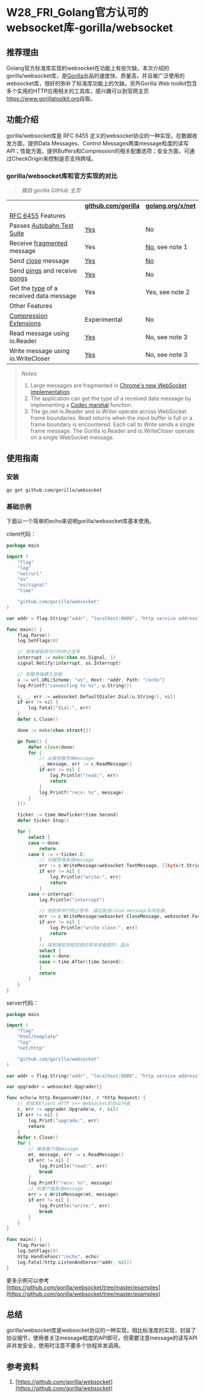 # W28_FRI_Golang官方认可的websocket库-gorilla/websocket

## 推荐理由

Golang官方标准库实现的websocket在功能上有些欠缺，本次介绍的gorilla/websocket库，是[Gorilla](https://www.gorillatoolkit.org)出品的速度快、质量高，并且被广泛使用的websocket库，很好的弥补了标准库功能上的欠缺。另外Gorilla Web toolkit包含多个实用的HTTP应用相关的工具库，感兴趣可以到官网主页<https://www.gorillatoolkit.org>自取。

## 功能介绍

gorilla/websocket库是 RFC 6455 定义的websocket协议的一种实现，在数据收发方面，提供Data Messages、Control Messages两类message粒度的读写API；性能方面，提供Buffers和Compression的相关配置选项；安全方面，可通过CheckOrigin来控制是否支持跨域。

### gorilla/websocket库和官方实现的对比

> *摘自 gorilla GitHub 主页*
<table>
<tr>
<th></th>
<th><a href="http://godoc.org/github.com/gorilla/websocket">github.com/gorilla</a></th>
<th><a href="http://godoc.org/golang.org/x/net/websocket">golang.org/x/net</a></th>
</tr>
<tr>
<tr><td colspan="3"><a href="http://tools.ietf.org/html/rfc6455">RFC 6455</a> Features</td></tr>
<tr><td>Passes <a href="https://github.com/crossbario/autobahn-testsuite">Autobahn Test Suite</a></td><td><a href="https://github.com/gorilla/websocket/tree/master/examples/autobahn">Yes</a></td><td>No</td></tr>
<tr><td>Receive <a href="https://tools.ietf.org/html/rfc6455#section-5.4">fragmented</a> message<td>Yes</td><td><a href="https://code.google.com/p/go/issues/detail?id=7632">No</a>, see note 1</td></tr>
<tr><td>Send <a href="https://tools.ietf.org/html/rfc6455#section-5.5.1">close</a> message</td><td><a href="http://godoc.org/github.com/gorilla/websocket#hdr-Control_Messages">Yes</a></td><td><a href="https://code.google.com/p/go/issues/detail?id=4588">No</a></td></tr>
<tr><td>Send <a href="https://tools.ietf.org/html/rfc6455#section-5.5.2">pings</a> and receive <a href="https://tools.ietf.org/html/rfc6455#section-5.5.3">pongs</a></td><td><a href="http://godoc.org/github.com/gorilla/websocket#hdr-Control_Messages">Yes</a></td><td>No</td></tr>
<tr><td>Get the <a href="https://tools.ietf.org/html/rfc6455#section-5.6">type</a> of a received data message</td><td>Yes</td><td>Yes, see note 2</td></tr>
<tr><td colspan="3">Other Features</tr></td>
<tr><td><a href="https://tools.ietf.org/html/rfc7692">Compression Extensions</a></td><td>Experimental</td><td>No</td></tr>
<tr><td>Read message using io.Reader</td><td><a href="http://godoc.org/github.com/gorilla/websocket#Conn.NextReader">Yes</a></td><td>No, see note 3</td></tr>
<tr><td>Write message using io.WriteCloser</td><td><a href="http://godoc.org/github.com/gorilla/websocket#Conn.NextWriter">Yes</a></td><td>No, see note 3</td></tr>
</table>

> *Notes:*
> 1. Large messages are fragmented in [Chrome's new WebSocket implementation](http://www.ietf.org/mail-archive/web/hybi/current/msg10503.html).
> 2. The application can get the type of a received data message by implementing
>   a [Codec marshal](http://godoc.org/golang.org/x/net/websocket#Codec.Marshal)
>   function.
> 3. The go.net io.Reader and io.Writer operate across WebSocket frame boundaries.
>  Read returns when the input buffer is full or a frame boundary is
>  encountered. Each call to Write sends a single frame message. The Gorilla
>  io.Reader and io.WriteCloser operate on a single WebSocket message.

## 使用指南

### 安装

```shell
go get github.com/gorilla/websocket
```

### 基础示例

下面以一个简单的echo来说明gorilla/websocket库基本使用。

client代码：

```go
package main

import (
	"flag"
	"log"
	"net/url"
	"os"
	"os/signal"
	"time"

	"github.com/gorilla/websocket"
)

var addr = flag.String("addr", "localhost:8080", "http service address")

func main() {
	flag.Parse()
	log.SetFlags(0)

    // 用来接收命令行的终止信号
	interrupt := make(chan os.Signal, 1)
	signal.Notify(interrupt, os.Interrupt)

    // 和服务端建立连接
	u := url.URL{Scheme: "ws", Host: *addr, Path: "/echo"}
	log.Printf("connecting to %s", u.String())

	c, _, err := websocket.DefaultDialer.Dial(u.String(), nil)
	if err != nil {
		log.Fatal("dial:", err)
	}
	defer c.Close()

	done := make(chan struct{})

	go func() {
		defer close(done)
		for {
            // 从接收服务端message
			_, message, err := c.ReadMessage()
			if err != nil {
				log.Println("read:", err)
				return
			}
			log.Printf("recv: %s", message)
		}
	}()

	ticker := time.NewTicker(time.Second)
	defer ticker.Stop()

	for {
		select {
		case <-done:
			return
        case t := <-ticker.C:
            // 向服务端发送message
			err := c.WriteMessage(websocket.TextMessage, []byte(t.String()))
			if err != nil {
				log.Println("write:", err)
				return
			}
		case <-interrupt:
			log.Println("interrupt")

			// 收到命令行终止信号，通过发送close message关闭连接。
			err := c.WriteMessage(websocket.CloseMessage, websocket.FormatCloseMessage(websocket.CloseNormalClosure, ""))
			if err != nil {
				log.Println("write close:", err)
				return
            }
            // 收到接收协程完成的信号或者超时，退出
			select {
			case <-done:
			case <-time.After(time.Second):
			}
			return
		}
	}
}
```

server代码：
```go
package main

import (
	"flag"
	"html/template"
	"log"
	"net/http"

	"github.com/gorilla/websocket"
)

var addr = flag.String("addr", "localhost:8080", "http service address")

var upgrader = websocket.Upgrader{}

func echo(w http.ResponseWriter, r *http.Request) {
    // 完成和Client HTTP >>> WebSocket的协议升级
	c, err := upgrader.Upgrade(w, r, nil)
	if err != nil {
		log.Print("upgrade:", err)
		return
	}
	defer c.Close()
	for {
        // 接收客户端message
		mt, message, err := c.ReadMessage()
		if err != nil {
			log.Println("read:", err)
			break
		}
        log.Printf("recv: %s", message)
        // 向客户端发送message
		err = c.WriteMessage(mt, message)
		if err != nil {
			log.Println("write:", err)
			break
		}
	}
}

func main() {
	flag.Parse()
	log.SetFlags(0)
	http.HandleFunc("/echo", echo)
	log.Fatal(http.ListenAndServe(*addr, nil))
}
```

更多示例可以参考 [https://github.com/gorilla/websocket/tree/master/examples](https://github.com/gorilla/websocket/tree/master/examples)

## 总结

gorilla/websocket库是websocket协议的一种实现，相比标准库的实现，封装了协议细节，使用者关注message粒度的API即可，但需要注意message的读写API非并发安全，使用时注意不要多个协程并发调用。

## 参考资料

1. [https://github.com/gorilla/websocket](https://github.com/gorilla/websocket)
